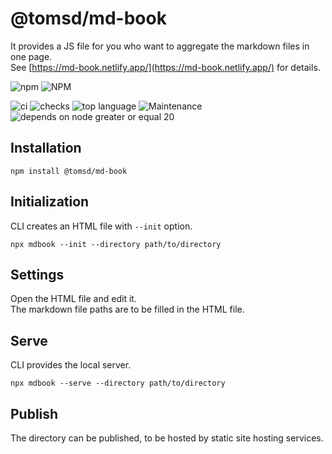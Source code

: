 # @tomsd/md-book

It provides a JS file for you who want to aggregate the markdown files in one page.  
See [https://md-book.netlify.app/](https://md-book.netlify.app/) for details.

![npm](https://img.shields.io/npm/v/@tomsd/md-book?style=for-the-badge&logo=npm)
![NPM](https://img.shields.io/npm/l/@tomsd/md-book?style=for-the-badge&logo=npm)

![ci](https://img.shields.io/github/actions/workflow/status/tomsdoo/md-book/ci.yml?style=social&logo=github)
![checks](https://img.shields.io/github/check-runs/tomsdoo/md-book/main?style=social&logo=github)
![top language](https://img.shields.io/github/languages/top/tomsdoo/md-book?style=social&logo=typescript)
![Maintenance](https://img.shields.io/maintenance/yes/2025?style=social&logo=github)
![depends on node greater or equal 20](https://img.shields.io/badge/node.js-%3E%3D%2020-lightyellow?style=social&logo=nodedotjs)

## Installation

``` shell
npm install @tomsd/md-book
```

## Initialization

CLI creates an HTML file with `--init` option.

``` shell
npx mdbook --init --directory path/to/directory
```

## Settings

Open the HTML file and edit it.  
The markdown file paths are to be filled in the HTML file.

## Serve

CLI provides the local server.

``` shell
npx mdbook --serve --directory path/to/directory
```

## Publish

The directory can be published, to be hosted by static site hosting services.
